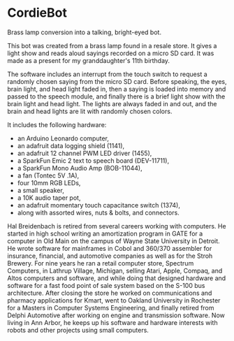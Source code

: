# CordieBot
Brass lamp conversion into a talking, bright-eyed bot.

This bot was created from a brass lamp found in a resale store. It gives a light show and reads aloud sayings recorded on a micro SD card. It was made as a present for my granddaughter's 11th birthday.

The software includes an interrupt from the touch switch to request a randomly chosen saying from the micro SD card. Before speaking, the eyes, brain light, and head light faded in, then a saying is loaded into memory and passed to the speech module, and finally there is a brief light show with the brain light and head light. The lights are always faded in and out, and the brain and head lights are lit with randomly chosen colors.

It includes the following hardware:
  - an Arduino Leonardo computer,
  - an adafruit data logging shield (1141),
  - an adafruit 12 channel PWM LED driver (1455),
  - a SparkFun Emic 2 text to speech board (DEV-11711),
  - a SparkFun Mono Audio Amp (BOB-11044),
  - a fan (Tontec 5V .1A),
  - four 10mm RGB LEDs,
  - a small speaker,
  - a 10K audio taper pot,
  - an adafruit momentary touch capacitance switch (1374),
  - along with assorted wires, nuts & bolts, and connectors.
  
Hal Breidenbach is retired from several careers working with computers. He started in high school writing an amortization program in GATE for a computer in Old Main on the campus of Wayne State University in Detroit. He wrote software for mainframes in Cobol and 360/370 assembler for insurance, financial, and automotive companies as well as for the Stroh Brewery.  For nine years he ran a retail computer store, Spectrum Computers, in Lathrup Village, Michigan, selling Atari, Apple, Compaq, and Altos computers and software, and while doing that designed hardware and software for a fast food point of sale system based on the S-100 bus architecture.  After closing the store he worked on communications and pharmacy applications for Kmart, went to Oakland University in Rochester for a Masters in Computer Systems Engineering, and finally retired from Delphi Automotive after working on engine and transmission software.  Now living in Ann Arbor, he keeps up his software and hardware interests with robots and other projects using small computers.
